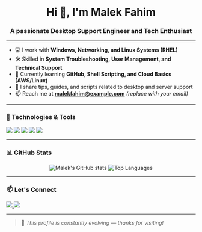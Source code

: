 <h1 align="center">Hi 👋, I'm Malek Fahim</h1>
<h3 align="center">A passionate Desktop Support Engineer and Tech Enthusiast</h3>

---

- 💻 I work with **Windows, Networking, and Linux Systems (RHEL)**  
- 🛠️ Skilled in **System Troubleshooting, User Management, and Technical Support**  
- 🌱 Currently learning **GitHub, Shell Scripting, and Cloud Basics (AWS/Linux)**  
- 📂 I share tips, guides, and scripts related to desktop and server support  
- 📫 Reach me at **malekfahim@example.com** *(replace with your email)*  

---

### 🔧 Technologies & Tools

<p align="left">
  <img src="https://img.shields.io/badge/Windows-0078D6?style=for-the-badge&logo=windows&logoColor=white" />
  <img src="https://img.shields.io/badge/Linux-FCC624?style=for-the-badge&logo=linux&logoColor=black" />
  <img src="https://img.shields.io/badge/RHEL-EE0000?style=for-the-badge&logo=redhat&logoColor=white" />
  <img src="https://img.shields.io/badge/GitHub-181717?style=for-the-badge&logo=github&logoColor=white" />
  <img src="https://img.shields.io/badge/Bash-4EAA25?style=for-the-badge&logo=gnubash&logoColor=white" />
</p>

---

### 📊 GitHub Stats

<p align="center">
  <img src="https://github-readme-stats.vercel.app/api?username=malek-fahim&show_icons=true&theme=tokyonight" alt="Malek's GitHub stats" />
  <img src="https://github-readme-stats.vercel.app/api/top-langs/?username=malek-fahim&layout=compact&theme=tokyonight" alt="Top Languages" />
</p>

---

### 📫 Let's Connect

<p align="left">
  <a href="https://www.linkedin.com/in/YOUR-LINKEDIN" target="_blank">
    <img src="https://img.shields.io/badge/LinkedIn-blue?style=for-the-badge&logo=linkedin&logoColor=white" />
  </a>
  <a href="mailto:malekfahim@example.com">
    <img src="https://img.shields.io/badge/Email-D14836?style=for-the-badge&logo=gmail&logoColor=white" />
  </a>
</p>

---

> 🔁 _This profile is constantly evolving — thanks for visiting!_

